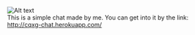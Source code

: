 ![Alt text](http://images.vfl.ru/ii/1580227428/6fc175d0/29357210.gif)  
This is a simple chat made by me. You can get into it by the link:  
http://cqxg-chat.herokuapp.com/ 
